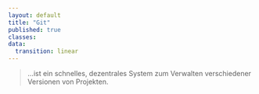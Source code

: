 ```yaml
---
layout: default
title: "Git"
published: true
classes:
data:
  transition: linear
---
```


> ...ist ein schnelles, dezentrales System zum Verwalten verschiedener Versionen von Projekten.

<aside class="notes">
</aside>
